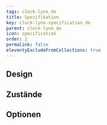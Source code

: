 ```yaml
---
tags: clock-lyne_de
title: Spezifikation
key: clock-lyne-specification_de
parent: clock-lyne_de
icon: specification
order: 2
permalink: false
eleventyExcludeFromCollections: true
---
```


## Design 

## Zustände

## Optionen



